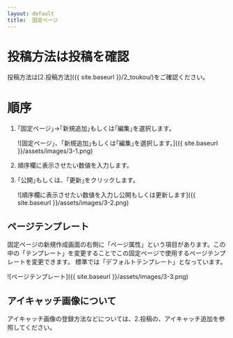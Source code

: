 ```yaml
---
layout: default
title:  固定ページ
---
```


# 投稿方法は投稿を確認

投稿方法は[2.投稿方法]({{ site.baseurl }}/2_toukou/)をご確認ください。  

# 順序

1.  ｢固定ページ｣→｢新規追加｣もしくは｢編集｣を選択します。

    ![固定ページ｣、｢新規追加｣もしくは｢編集｣を選択します。]({{ site.baseurl }}/assets/images/3-1.png)  

2.  順序欄に表示させたい数値を入力します。

3.  ｢公開｣もしくは、｢更新｣をクリックします。

    ![順序欄に表示させたい数値を入力し公開もしくは更新します]({{ site.baseurl }}/assets/images/3-2.png)


## ページテンプレート  

固定ページの新規作成画面の右側に「ページ属性」という項目があります。この中の「テンプレート」を変更することでこの固定ページで使用するページテンプレートを変更できます。  標準では「デフォルトテンプレート」となっています。

![ページテンプレート]({{ site.baseurl }}/assets/images/3-3.png)

## アイキャッチ画像について

アイキャッチ画像の登録方法などについては、2.投稿の、アイキャッチ追加を参照してください。